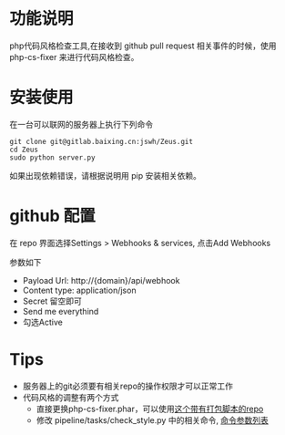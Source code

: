 # 功能说明
php代码风格检查工具,在接收到 github pull request 相关事件的时候，使用 php-cs-fixer 来进行代码风格检查。
# 安装使用
在一台可以联网的服务器上执行下列命令

    git clone git@gitlab.baixing.cn:jswh/Zeus.git
    cd Zeus
    sudo python server.py

如果出现依赖错误，请根据说明用 pip 安装相关依赖。
# github 配置
在 repo 界面选择Settings > Webhooks & services, 点击Add Webhooks

参数如下

* Payload Url: http://{domain}/api/webhook
* Content type: application/json
* Secret 留空即可
* Send me everythind
* 勾选Active

# Tips
* 服务器上的git必须要有相关repo的操作权限才可以正常工作
* 代码风格的调整有两个方式
    * 直接更换php-cs-fixer.phar，可以使用[这个带有打包脚本的repo](https://github.com/jswh/PHP-CS-Fixer)
    * 修改 pipeline/tasks/check_style.py 中的相关命令, [命令参数列表](https://github.com/FriendsOfPHP/PHP-CS-Fixer/blob/1.11/README.rst)
